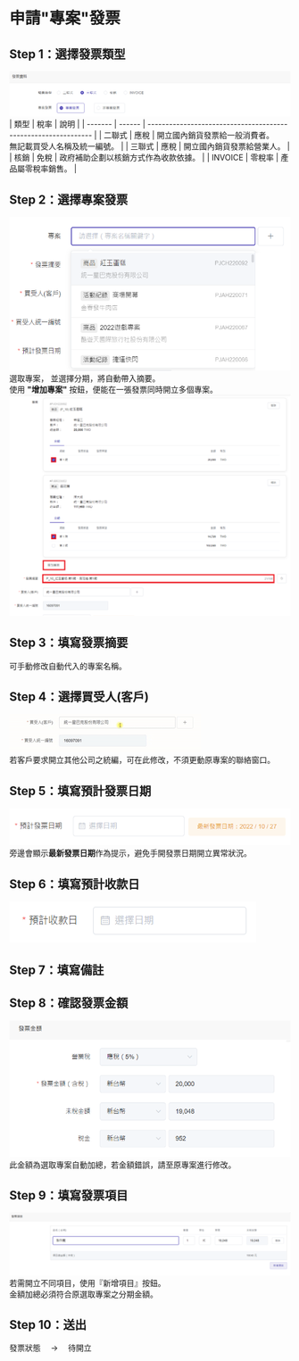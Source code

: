 # 申請"專案"發票

## Step 1：選擇發票類型

![發票類型](./type.png)
| 類型 | 稅率 | 說明 |
| ------- | ------ | -------------------------------------------------------------- |
| 二聯式 | 應稅 | 開立國內銷貨發票給一般消費者。<br>無記載買受人名稱及統一編號。 |
| 三聯式 | 應稅 | 開立國內銷貨發票給營業人。 |
| 核銷 | 免稅 | 政府補助企劃以核銷方式作為收款依據。 |
| INVOICE | 零稅率 | 產品屬零稅率銷售。 |

## Step 2：選擇專案發票

![選擇專案](./project-1.png)
選取專案， 並選擇分期，將自動帶入摘要。  
使用 **"增加專案"** 按鈕，便能在一張發票同時開立多個專案。  
![多個專案](./project-2.png)

## Step 3：填寫發票摘要

可手動修改自動代入的專案名稱。

## Step 4：選擇買受人(客戶)

![選擇客戶](./customer.gif)  
若客戶要求開立其他公司之統編，可在此修改，不須更動原專案的聯絡窗口。

## Step 5：填寫預計發票日期

![發票日期](./invoice_day.png)  
旁邊會顯示**最新發票日期**作為提示，避免手開發票日期開立異常狀況。

## Step 6：填寫預計收款日

![預計收款](./money_day.png)

## Step 7：填寫備註

## Step 8：確認發票金額

![預計收款](./money.png)  
此金額為選取專案自動加總，若金額錯誤，請至原專案進行修改。

## Step 9：填寫發票項目

![發票項目](./title.png)
若需開立不同項目，使用『新增項目』按鈕。  
金額加總必須符合原選取專案之分期金額。

## Step 10：送出

發票狀態　 → 　待開立
